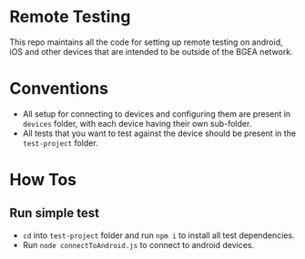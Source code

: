 # Remote Testing
This repo maintains all the code for setting up remote testing on android, iOS and other devices that are intended to be outside of the BGEA network.

# Conventions
- All setup for connecting to devices and configuring them are present in `devices` folder, with each device having their own sub-folder.
- All tests that you want to test against the device should be present in the `test-project` folder.

# How Tos
## Run simple test
- `cd` into `test-project` folder and run `npm i` to install all test dependencies.
- Run `node connectToAndroid.js` to connect to android devices.